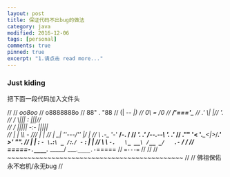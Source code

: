 ```yaml
---
layout: post
title: 保证代码不出bug的做法
category: java
modified: 2016-12-06
tags: [personal]
comments: true
pinned: true
excerpt: "1.请点击 read more..."
---
```

### Just kiding
把下面一段代码加入文件头

// 
//                                  _oo8oo_
//                                 o8888888o
//                                 88" . "88
//                                 (| -_- |)
//                                 0\  =  /0
//                               ___/'==='\___
//                             .' \\|     |// '.
//                            / \\|||  :  |||// \
//                           / _||||| -:- |||||_ \
//                          |   | \\\  -  /// |   |
//                          | \_|  ''\---/''  |_/ |
//                          \  .-\__  '-'  __/-.  /
//                        ___'. .'  /--.--\  '. .'___
//                     ."" '<  '.___\_<|>_/___.'  >' "".
//                    | | :  `- \`.:`\ _ /`:.`/ -`  : | |
//                    \  \ `-.   \_ __\ /__ _/   .-` /  /
//                =====`-.____`.___ \_____/ ___.`____.-`=====
//                                  `=---=`
// 
// 
//               ~~~~~~~~~~~~~~~~~~~~~~~~~~~~~~~~~~~~~~~~~~~~
//
//                          佛祖保佑         永不宕机/永无bug
//

